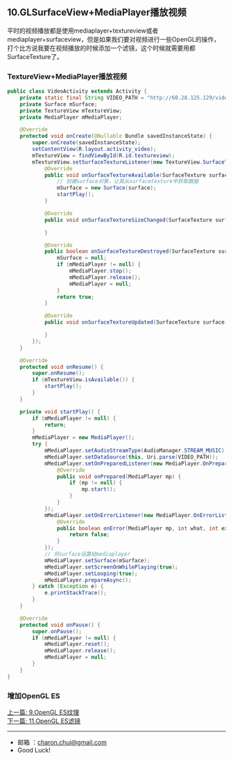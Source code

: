 ## 10.GLSurfaceView+MediaPlayer播放视频



平时的视频播放都是使用mediaplayer+textureview或者mediaplayer+surfaceview，但是如果我们要对视频进行一些OpenGL的操作，打个比方说我要在视频播放的时候添加一个滤镜，这个时候就需要用都SurfaceTexture了。



### TextureView+MediaPlayer播放视频

```java
public class VideoActivity extends Activity {
    private static final String VIDEO_PATH = "http://60.28.125.129/video19.ifeng.com/video06/2012/04/11/629da9ec-60d4-4814-a940-997e6487804a.mp4";
    private Surface mSurface;
    private TextureView mTextureView;
    private MediaPlayer mMediaPlayer;

    @Override
    protected void onCreate(@Nullable Bundle savedInstanceState) {
        super.onCreate(savedInstanceState);
        setContentView(R.layout.activity_video);
        mTextureView = findViewById(R.id.textureview);
        mTextureView.setSurfaceTextureListener(new TextureView.SurfaceTextureListener() {
            @Override
            public void onSurfaceTextureAvailable(SurfaceTexture surface, int width, int height) {
                // 创建surface对象，让其从surfacetexture中获取数据
                mSurface = new Surface(surface);
                startPlay();
            }

            @Override
            public void onSurfaceTextureSizeChanged(SurfaceTexture surface, int width, int height) {

            }

            @Override
            public boolean onSurfaceTextureDestroyed(SurfaceTexture surface) {
                mSurface = null;
                if (mMediaPlayer != null) {
                    mMediaPlayer.stop();
                    mMediaPlayer.release();
                    mMediaPlayer = null;
                }
                return true;
            }

            @Override
            public void onSurfaceTextureUpdated(SurfaceTexture surface) {

            }
        });
    }

    @Override
    protected void onResume() {
        super.onResume();
        if (mTextureView.isAvailable()) {
            startPlay();
        }
    }

    private void startPlay() {
        if (mMediaPlayer != null) {
            return;
        }
        mMediaPlayer = new MediaPlayer();
        try {
            mMediaPlayer.setAudioStreamType(AudioManager.STREAM_MUSIC);
            mMediaPlayer.setDataSource(this, Uri.parse(VIDEO_PATH));
            mMediaPlayer.setOnPreparedListener(new MediaPlayer.OnPreparedListener() {
                @Override
                public void onPrepared(MediaPlayer mp) {
                    if (mp != null) {
                        mp.start();
                    }
                }
            });
            mMediaPlayer.setOnErrorListener(new MediaPlayer.OnErrorListener() {
                @Override
                public boolean onError(MediaPlayer mp, int what, int extra) {
                    return false;
                }
            });
            // 将surface设置给mediaplayer
            mMediaPlayer.setSurface(mSurface);
            mMediaPlayer.setScreenOnWhilePlaying(true);
            mMediaPlayer.setLooping(true);
            mMediaPlayer.prepareAsync();
        } catch (Exception e) {
            e.printStackTrace();
        }
    }

    @Override
    protected void onPause() {
        super.onPause();
        if (mMediaPlayer != null) {
            mMediaPlayer.reset();
            mMediaPlayer.release();
            mMediaPlayer = null;
        }
    }
}
```



### 增加OpenGL ES








[上一篇: 9.OpenGL ES纹理](https://github.com/CharonChui/AndroidNote/blob/master/VideoDevelopment/OpenGL/9.OpenGL%20ES%E7%BA%B9%E7%90%86.md)        
[下一篇: 11.OpenGL ES滤镜](https://github.com/CharonChui/AndroidNote/blob/master/VideoDevelopment/OpenGL/11.OpenGL%20ES%E6%BB%A4%E9%95%9C.md)

---

- 邮箱 ：charon.chui@gmail.com  
- Good Luck! 











